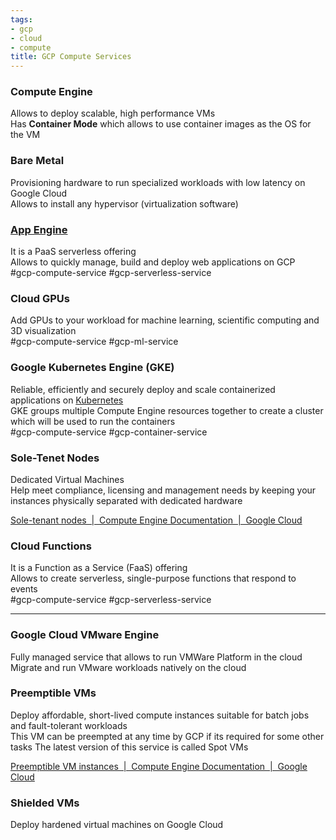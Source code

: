 ```yaml
---
tags:
- gcp
- cloud
- compute
title: GCP Compute Services
---
```


### Compute Engine

Allows to deploy scalable, high performance VMs  
Has **Container Mode** which allows to use container images as the OS for the VM

### Bare Metal

Provisioning hardware to run specialized workloads with low latency on Google Cloud  
Allows to install any hypervisor (virtualization software)

### [App Engine](app-engine.md)

It is a PaaS serverless offering  
Allows to quickly manage, build and deploy web applications on GCP  
#gcp-compute-service #gcp-serverless-service 

### Cloud GPUs

Add GPUs to your workload for machine learning, scientific computing and 3D visualization  
#gcp-compute-service #gcp-ml-service

### Google Kubernetes Engine (GKE)

Reliable, efficiently and securely deploy and scale containerized applications on [Kubernetes](../../../software-engineering/devops/kubernetes/kubernetes.md)  
GKE groups multiple Compute Engine resources together to create a cluster which will be used to run the containers  
#gcp-compute-service #gcp-container-service

### Sole-Tenet Nodes

Dedicated Virtual Machines  
Help meet compliance, licensing and management needs by keeping your instances physically separated with dedicated hardware

[Sole-tenant nodes  |  Compute Engine Documentation  |  Google Cloud](https://cloud.google.com/compute/docs/nodes/sole-tenant-nodes)

### Cloud Functions

It is a Function as a Service (FaaS) offering  
Allows to create serverless, single-purpose functions that respond to events  
#gcp-compute-service  #gcp-serverless-service

---

### Google Cloud VMware Engine

Fully managed service that allows to run VMWare Platform in the cloud  
Migrate and run VMware workloads natively on the cloud

### Preemptible VMs

Deploy affordable, short-lived compute instances suitable for batch jobs and fault-tolerant workloads  
This VM can be preempted at any time by GCP if its required for some other tasks
The latest version of this service is called Spot VMs

[Preemptible VM instances  |  Compute Engine Documentation  |  Google Cloud](https://cloud.google.com/compute/docs/instances/preemptible)

### Shielded VMs

Deploy hardened virtual machines on Google Cloud